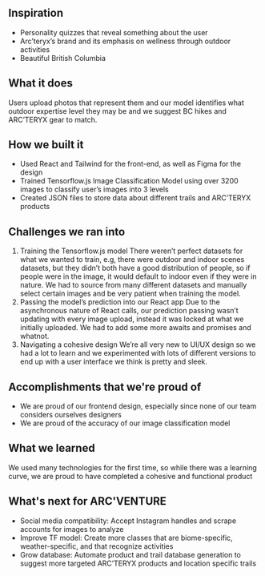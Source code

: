 ## Inspiration
* Personality quizzes that reveal something about the user
* Arc’teryx’s brand and its emphasis on wellness through outdoor activities 
* Beautiful British Columbia

## What it does
Users upload photos that represent them and our model identifies what outdoor expertise level they may be and we suggest BC hikes and ARC’TERYX gear to match.

## How we built it
* Used React and Tailwind for the front-end, as well as Figma for the design
* Trained Tensorflow.js Image Classification Model using over 3200 images to classify user’s images into 3 levels
* Created JSON files to store data about different trails and ARC’TERYX products

## Challenges we ran into
1) Training the Tensorflow.js model
There weren’t perfect datasets for what we wanted to train, e.g, there were outdoor and indoor scenes datasets, but they didn’t both have a good distribution of people, so if people were in the image, it would default to indoor even if they were in nature. We had to source from many different datasets and manually select certain images and be very patient when training the model.
2) Passing the model’s prediction into our React app
Due to the asynchronous nature of React calls, our prediction passing wasn’t updating with every image upload, instead it was locked at what we initially uploaded. We had to add some more awaits and promises and whatnot.
3) Navigating a cohesive design
We’re all very new to UI/UX design so we had a lot to learn and we experimented with lots of different versions to end up with a user interface we think is pretty and sleek. 

## Accomplishments that we're proud of
* We are proud of our frontend design, especially since none of our team considers ourselves designers
* We are proud of the accuracy of our image classification model 

## What we learned
We used many technologies for the first time, so while there was a learning curve, we are proud to have completed a cohesive and functional product

## What's next for ARC'VENTURE
* Social media compatibility: Accept Instagram handles and scrape accounts for images to analyze 
* Improve TF model: Create more classes that are biome-specific, weather-specific, and that recognize activities 
* Grow database: Automate product and trail database generation to suggest more targeted ARC’TERYX products and location specific trails
